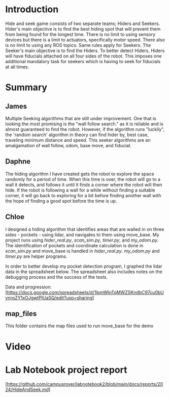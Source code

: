 # Introduction

Hide and seek game consists of two separate teams; Hiders and Seekers. Hider's main objective is to find the best hiding spot that will prevent them from being found for the longest time. There is no limit to using sensory devices but there is a limit to actuators, specifically motor speed. There also is no limit to using any ROS topics. Same rules apply for Seekers. The Seeker's main objective is to find the Hiders. To better detect Hiders, Hiders will have fiducials attached on all four sides of the robot. This imposes one additional mandatory task for seekers which is having to seek for fiducials at all times.


# Summary
## James
Multiple Seeking algorithms that are still under improvement. One that is looking the most promising is the "wall follow search." as it is reliable and is almost guaranteed to find the robot. However, if the algorithm runs "luckily", the 'random search' algorithm in theory can find hider by, best case, traveling minimum distance and speed. This seeker algorithms are an amalgamation of wall follow, odom, base move, and fiducial.
## Daphne
The hiding algorithm I have created gets the robot to explore the space randomly for a period of time. When this time is over, the robot will go to a wall it detects, and follows it until it finds a corner where the robot will then hide. If the robot is following a wall for a while without finding a suitable corner, it will go back to exploring for a bit before finding another wall with the hope of finding a good spot before the time is up.
## Chloe
I designed a hiding algorithm that identifies areas that are walled in on three sides - pockets - using lidar, and navigates to them using move_base. My project runs using *hider_real.py*, *scan_sim.py*, *timer.py*, and *my_odom.py*. The identification of pockets and coordinate calculation is done in *scan_sim.py* and move_base is handled in *hider_real.py*. *my_odom.py* and *timer.py* are helper programs.

In order to better develop my pocket detection program, I graphed the lidar data in the spreadsheet below. The spreadsheet also includes notes on the debugging process and the success of the tests.

Data and progression: [https://docs.google.com/spreadsheets/d/1lpmWlnTqMWZSKndbC97cu0bUynrpZY1xOJgwtPlUaSQ/edit?usp=sharing]

## map_files

This folder contains the map files used to run move_base for the demo


# Video
# Lab Notebook project report
[https://github.com/campusrover/labnotebook2/blob/main/docs/reports/2024/HideAndSeek.md]

